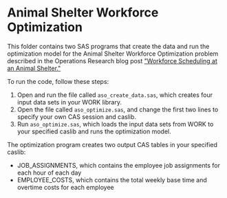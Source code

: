 # Animal Shelter Workforce Optimization

This folder contains two SAS programs that create the data and run the optimization model for the Animal Shelter Workforce Optimization problem described in the Operations Research blog post ["Workforce Scheduling at an Animal Shelter."](www.sas.com) 

To run the code, follow these steps: 
1. Open and run the file called `aso_create_data.sas`, which creates four input data sets in your WORK library.
2. Open the file called `aso_optimize.sas`, and change the first two lines to specify your own CAS session and caslib. 
3. Run `aso_optimize.sas`, which loads the input data sets from WORK to your specified caslib and runs the optimization model. 

The optimization program creates two output CAS tables in your specified caslib:
* JOB_ASSIGNMENTS, which contains the employee job assignments for each hour of each day
* EMPLOYEE_COSTS, which contains the total weekly base time and overtime costs for each employee
